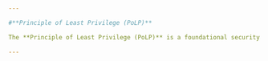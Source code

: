 ```yaml
---

#**Principle of Least Privilege (PoLP)**

The **Principle of Least Privilege (PoLP)** is a foundational security concept that stipulates every user, program, or process should operate using the minimum privileges necessary to complete its tasks. By enforcing this principle, organizations can significantly reduce their attack surface and minimize the potential damage from accidental errors or malicious attacks.

---
```

